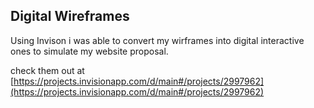## Digital Wireframes ##


Using  Invison i was able to convert my wirframes into digital interactive ones to simulate my website proposal. 

check them out at [https://projects.invisionapp.com/d/main#/projects/2997962](https://projects.invisionapp.com/d/main#/projects/2997962)


